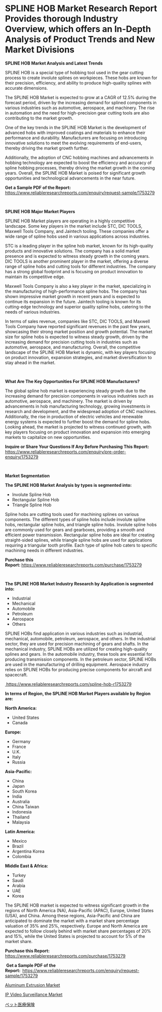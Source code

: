 <p><h1>SPLINE HOB Market Research Report Provides thorough Industry Overview, which offers an In-Depth Analysis of Product Trends and New Market Divisions</h1></p><p><strong>SPLINE HOB Market Analysis and Latest Trends</strong></p>
<p><p>SPLINE HOB is a special type of hobbing tool used in the gear cutting process to create involute splines on workpieces. These hobs are known for their precision, efficiency, and ability to produce high-quality splines with accurate dimensions.</p><p>The SPLINE HOB Market is expected to grow at a CAGR of 12.5% during the forecast period, driven by the increasing demand for splined components in various industries such as automotive, aerospace, and machinery. The rise in automation and the need for high-precision gear cutting tools are also contributing to the market growth.</p><p>One of the key trends in the SPLINE HOB Market is the development of advanced hobs with improved coatings and materials to enhance their performance and durability. Manufacturers are focusing on introducing innovative solutions to meet the evolving requirements of end-users, thereby driving the market growth further.</p><p>Additionally, the adoption of CNC hobbing machines and advancements in hobbing technology are expected to boost the efficiency and accuracy of spline hobbing processes, thereby driving the market growth in the coming years. Overall, the SPLINE HOB Market is poised for significant growth opportunities and technological advancements in the near future.</p></p>
<p><strong>Get a Sample PDF of the Report:&nbsp;</strong> <a href="https://www.reliableresearchreports.com/enquiry/request-sample/1753279">https://www.reliableresearchreports.com/enquiry/request-sample/1753279</a></p>
<p>&nbsp;</p>
<p><strong>SPLINE HOB Major Market Players</strong></p>
<p><p>SPLINE HOB Market players are operating in a highly competitive landscape. Some key players in the market include STC, DIC TOOLS, Maxwell Tools Company, and Jaintech tooling. These companies offer a wide range of spline hobs used in various applications across industries.</p><p>STC is a leading player in the spline hob market, known for its high-quality products and innovative solutions. The company has a solid market presence and is expected to witness steady growth in the coming years. DIC TOOLS is another prominent player in the market, offering a diverse range of spline hobs and cutting tools for different industries. The company has a strong global footprint and is focusing on product innovation to maintain its competitive edge.</p><p>Maxwell Tools Company is also a key player in the market, specializing in the manufacturing of high-performance spline hobs. The company has shown impressive market growth in recent years and is expected to continue its expansion in the future. Jaintech tooling is known for its cutting-edge technology and superior quality spline hobs, catering to the needs of various industries.</p><p>In terms of sales revenue, companies like STC, DIC TOOLS, and Maxwell Tools Company have reported significant revenues in the past few years, showcasing their strong market position and growth potential. The market size for spline hobs is expected to witness steady growth, driven by the increasing demand for precision cutting tools in industries such as automotive, aerospace, and manufacturing. Overall, the competitive landscape of the SPLINE HOB Market is dynamic, with key players focusing on product innovation, expansion strategies, and market diversification to stay ahead in the market.</p></p>
<p>&nbsp;</p>
<p><strong>What Are The Key Opportunities For SPLINE HOB Manufacturers?</strong></p>
<p><p>The global spline hob market is experiencing steady growth due to the increasing demand for precision components in various industries such as automotive, aerospace, and machinery. The market is driven by advancements in hob manufacturing technology, growing investments in research and development, and the widespread adoption of CNC machines. Additionally, the rise in production of electric vehicles and renewable energy systems is expected to further boost the demand for spline hobs. Looking ahead, the market is projected to witness continued growth, with key players focusing on product innovation and expansion into emerging markets to capitalize on new opportunities.</p></p>
<p><strong>Inquire or Share Your Questions If Any Before Purchasing This Report:</strong> <a href="https://www.reliableresearchreports.com/enquiry/pre-order-enquiry/1753279">https://www.reliableresearchreports.com/enquiry/pre-order-enquiry/1753279</a></p>
<p>&nbsp;</p>
<p><strong>Market Segmentation</strong></p>
<p><strong>The SPLINE HOB Market Analysis by types is segmented into:</strong></p>
<p><ul><li>Involute Spline Hob</li><li>Rectangular Spline Hob</li><li>Triangle Spline Hob</li></ul></p>
<p><p>Spline hobs are cutting tools used for machining splines on various components. The different types of spline hobs include involute spline hobs, rectangular spline hobs, and triangle spline hobs. Involute spline hobs are commonly used for gears and gearboxes, providing a smooth and efficient power transmission. Rectangular spline hobs are ideal for creating straight-sided splines, while triangle spline hobs are used for applications requiring a triangular tooth profile. Each type of spline hob caters to specific machining needs in different industries.</p></p>
<p><strong>Purchase this Report:&nbsp;</strong><a href="https://www.reliableresearchreports.com/purchase/1753279">https://www.reliableresearchreports.com/purchase/1753279</a></p>
<p>&nbsp;</p>
<p><strong>The SPLINE HOB Market Industry Research by Application is segmented into:</strong></p>
<p><ul><li>Industrial</li><li>Mechanical</li><li>Automobile</li><li>Petroleum</li><li>Aerospace</li><li>Others</li></ul></p>
<p><p>SPLINE HOBs find application in various industries such as industrial, mechanical, automobile, petroleum, aerospace, and others. In the industrial sector, they are used for precision machining of gears and shafts. In the mechanical industry, SPLINE HOBs are utilized for creating high-quality splines and gears. In the automobile industry, these tools are essential for producing transmission components. In the petroleum sector, SPLINE HOBs are used in the manufacturing of drilling equipment. Aerospace industry relies on SPLINE HOBs for producing precise components for aircraft and spacecraft.</p></p>
<p><a href="https://www.reliableresearchreports.com/spline-hob-r1753279">&nbsp;https://www.reliableresearchreports.com/spline-hob-r1753279</a></p>
<p><strong>In terms of Region, the SPLINE HOB Market Players available by Region are:</strong></p>
<p>
    <p> <strong> North America: </strong>
        <ul>
            <li>United States</li>
            <li>Canada</li>
        </ul>
        </p> 
    <p> <strong> Europe: </strong>
        <ul>
            <li>Germany</li>
            <li>France</li>
            <li>U.K.</li>
            <li>Italy</li>
            <li>Russia</li>
        </ul>
        </p> 
    <p> <strong> Asia-Pacific: </strong>
        <ul>
            <li>China</li>
            <li>Japan</li>
            <li>South Korea</li>
            <li>India</li>
            <li>Australia</li>
            <li>China Taiwan</li>
            <li>Indonesia</li>
            <li>Thailand</li>
            <li>Malaysia</li>
        </ul>
        </p> 
    <p> <strong> Latin America: </strong>
        <ul>
            <li>Mexico</li>
            <li>Brazil</li>
            <li>Argentina Korea</li>
            <li>Colombia</li>
        </ul>
        </p> 
    <p> <strong> Middle East & Africa: </strong>
        <ul>
            <li>Turkey</li>
            <li>Saudi</li>
            <li>Arabia</li>
            <li>UAE</li>
            <li>Korea</li>
        </ul>
    </p>
    </p>
<p><p>The SPLINE HOB market is expected to witness significant growth in the regions of North America (NA), Asia-Pacific (APAC), Europe, United States (USA), and China. Among these regions, Asia-Pacific and China are anticipated to dominate the market with a market share percentage valuation of 35% and 25%, respectively. Europe and North America are expected to follow closely behind with market share percentages of 20% and 15%, while the United States is projected to account for 5% of the market share.</p></p>
<p><strong>Purchase this Report: </strong><a href="https://www.reliableresearchreports.com/purchase/1753279">https://www.reliableresearchreports.com/purchase/1753279</a></p>
<p>&nbsp;<strong>Get a Sample PDF of the Report:&nbsp;&nbsp;</strong><a href="https://www.reliableresearchreports.com/enquiry/request-sample/1753279">https://www.reliableresearchreports.com/enquiry/request-sample/1753279</a></p>
<p><strong></strong></p>
<p><p><a href="https://www.linkedin.com/pulse/aluminum-extrusion-market-analysis-size-global-industry-overview-mqxie?trackingId=DXm2wC%2Bis5b%2FsouOcJxjXQ%3D%3D">Aluminum Extrusion Market</a></p><p><a href="https://www.linkedin.com/pulse/ip-video-surveillance-market-key-successful-business-strategy-hgjde?trackingId=DuN0vI6UL5WE94IZU%2FaQFw%3D%3D">IP Video Surveillance Market</a></p><p><a href="https://medium.com/@matteills7854/%E3%83%9A%E3%83%83%E3%83%88%E5%8C%BB%E7%99%82%E4%BF%9D%E9%99%BA%E5%B8%82%E5%A0%B4%E3%81%AE%E3%82%A4%E3%83%B3%E3%82%B5%E3%82%A4%E3%83%88-%E5%B8%82%E5%A0%B4%E3%81%AE%E3%83%88%E3%83%AC%E3%83%B3%E3%83%89-%E6%88%90%E9%95%B7-2024%E5%B9%B4%E3%81%8B%E3%82%892031%E5%B9%B4%E3%81%BE%E3%81%A7%E3%81%AE%E4%BA%88%E6%B8%AC-a96303a29d04">ペット医療保険</a></p></p>